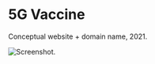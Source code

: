 # 5G Vaccine

Conceptual website + domain name, 2021.

![Screenshot.](https://netplasticism.com/images/screenshot-1024x768-603.jpg)